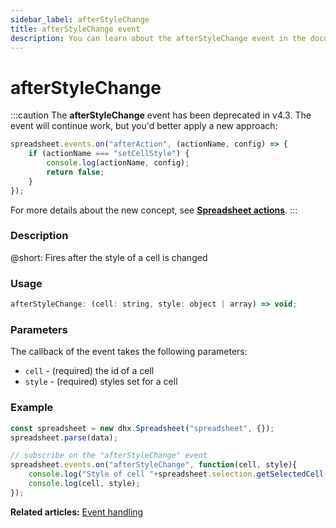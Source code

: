 ```yaml
---
sidebar_label: afterStyleChange
title: afterStyleChange event
description: You can learn about the afterStyleChange event in the documentation of the DHTMLX JavaScript Spreadsheet library. Browse developer guides and API reference, try out code examples and live demos, and download a free 30-day evaluation version of DHTMLX Spreadsheet.
---
```


# afterStyleChange

:::caution
The **afterStyleChange** event has been deprecated in v4.3. The event will continue work, but you'd better apply a new approach:

~~~jsx
spreadsheet.events.on("afterAction", (actionName, config) => {
    if (actionName === "setCellStyle") {
        console.log(actionName, config);
        return false;
    }
});
~~~

For more details about the new concept, see **[Spreadsheet actions](api/overview/actions_overview.md)**. 
:::

### Description

@short: Fires after the style of a cell is changed

### Usage

~~~jsx
afterStyleChange: (cell: string, style: object | array) => void;
~~~

### Parameters

The callback of the event takes the following parameters:

- `cell` - (required) the id of a cell
- `style` - (required) styles set for a cell

### Example

~~~jsx {5-8}
const spreadsheet = new dhx.Spreadsheet("spreadsheet", {});
spreadsheet.parse(data);

// subscribe on the "afterStyleChange" event
spreadsheet.events.on("afterStyleChange", function(cell, style){
    console.log("Style of cell "+spreadsheet.selection.getSelectedCell()+" is changed");
    console.log(cell, style);
});
~~~

**Related articles:** [Event handling](handling_events.md)